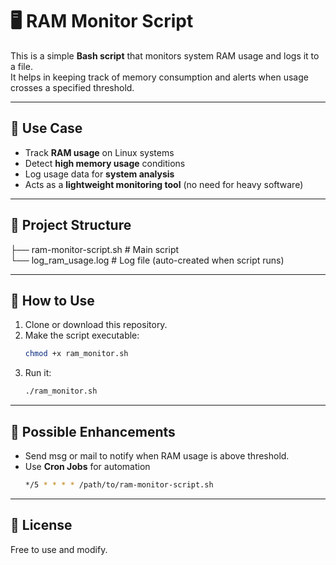 # 🖥️ RAM Monitor Script

This is a simple **Bash script** that monitors system RAM usage and logs it to a file.  
It helps in keeping track of memory consumption and alerts when usage crosses a specified threshold.

---

## 📌 Use Case
- Track **RAM usage** on Linux systems
- Detect **high memory usage** conditions
- Log usage data for **system analysis**
- Acts as a **lightweight monitoring tool** (no need for heavy software)

---

## 📂 Project Structure
├── ram-monitor-script.sh  # Main script\
└── log_ram_usage.log  # Log file (auto-created when script runs)

---

## 🚀 How to Use
1. Clone or download this repository.
2. Make the script executable:
   ```bash
   chmod +x ram_monitor.sh
3. Run it:
   ```bash
   ./ram_monitor.sh

---

## 📢 Possible Enhancements
- Send msg or mail to notify when RAM usage is above threshold.
- Use **Cron Jobs** for automation
  ```bash
  */5 * * * * /path/to/ram-monitor-script.sh
---

## 📜 License


Free to use and modify.
